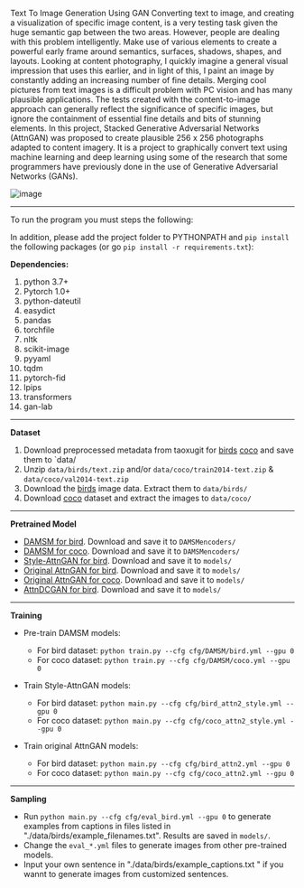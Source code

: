 Text To Image Generation Using GAN
Converting text to image, and creating a visualization of specific image content, is a very testing task given the huge semantic gap between the two areas. However, people are dealing with this problem intelligently. Make use of various elements to create a powerful early frame around semantics, surfaces, shadows, shapes, and layouts. Looking at content photography, I quickly imagine a general visual impression that uses this earlier, and in light of this, I paint an image by constantly adding an increasing number of fine details. Merging cool pictures from text images is a difficult problem with PC vision and has many plausible applications. The tests created with the content-to-image approach can generally reflect the significance of specific images, but ignore the containment of essential fine details and bits of stunning elements. In this project, Stacked Generative Adversarial Networks (AttnGAN) was proposed to create plausible 256 x 256 photographs adapted to content imagery. It is a project to graphically convert text using machine learning and deep learning using some of the research that some programmers have previously done in the use of Generative Adversarial Networks (GANs).

![image](https://github.com/Mahmoudx200/Text-To-Image-Generation/assets/119981830/9deee611-2ce3-4f33-8fd4-6fd95de1b56f)


******************************************************************************************
To run the program you must steps the following:

In addition, please add the project folder to PYTHONPATH and `pip install` the following packages (or go `pip install -r requirements.txt`):

**Dependencies:**
1. python 3.7+ 
2. Pytorch 1.0+
3. python-dateutil
4. easydict
5. pandas
6. torchfile
7. nltk
8. scikit-image
9. pyyaml
10. tqdm
11. pytorch-fid
12. lpips
13. transformers
14. gan-lab

******************************************************************************************

**Dataset**
1. Download preprocessed metadata from taoxugit for [birds](https://drive.google.com/open?id=1O_LtUP9sch09QH3s_EBAgLEctBQ5JBSJ) [coco](https://drive.google.com/open?id=1rSnbIGNDGZeHlsUlLdahj0RJ9oo6lgH9) and save them to `data/
2. Unzip `data/birds/text.zip` and/or `data/coco/train2014-text.zip` & `data/coco/val2014-text.zip`
3. Download the [birds](http://www.vision.caltech.edu/visipedia/CUB-200-2011.html) image data. Extract them to `data/birds/`
4. Download [coco](http://cocodataset.org/#download) dataset and extract the images to `data/coco/`

******************************************************************************************

**Pretrained Model**
- [DAMSM for bird](https://drive.google.com/open?id=1GNUKjVeyWYBJ8hEU-yrfYQpDOkxEyP3V). Download and save it to `DAMSMencoders/`
- [DAMSM for coco](https://drive.google.com/open?id=1zIrXCE9F6yfbEJIbNP5-YrEe2pZcPSGJ). Download and save it to `DAMSMencoders/`
- [Style-AttnGAN for bird](https://drive.google.com/file/d/11Fo003VQJbXK9OBT18PESlP6wqtbaQAo/view?usp=sharing). Download and save it to `models/`
- [Original AttnGAN for bird](https://drive.google.com/open?id=1lqNG75suOuR_8gjoEPYNp8VyT_ufPPig). Download and save it to `models/`
- [Original AttnGAN for coco](https://drive.google.com/open?id=1i9Xkg9nU74RAvkcqKE-rJYhjvzKAMnCi). Download and save it to `models/`
- [AttnDCGAN for bird](https://drive.google.com/open?id=19TG0JUoXurxsmZLaJ82Yo6O0UJ6aDBpg). Download and save it to `models/`

******************************************************************************************

**Training**
- Pre-train DAMSM models:
  - For bird dataset: `python train.py --cfg cfg/DAMSM/bird.yml --gpu 0`
  - For coco dataset: `python train.py --cfg cfg/DAMSM/coco.yml --gpu 0`
 
- Train Style-AttnGAN models:
  - For bird dataset: `python main.py --cfg cfg/bird_attn2_style.yml --gpu 0`
  - For coco dataset: `python main.py --cfg cfg/coco_attn2_style.yml --gpu 0`

- Train original AttnGAN models:
  - For bird dataset: `python main.py --cfg cfg/bird_attn2.yml --gpu 0`
  - For coco dataset: `python main.py --cfg cfg/coco_attn2.yml --gpu 0`

******************************************************************************************

  **Sampling**
- Run `python main.py --cfg cfg/eval_bird.yml --gpu 0` to generate examples from captions in files listed in "./data/birds/example_filenames.txt". Results are saved in `models/`. 
- Change the `eval_*.yml` files to generate images from other pre-trained models. 
- Input your own sentence in "./data/birds/example_captions.txt " if you wannt to generate images from customized sentences.
